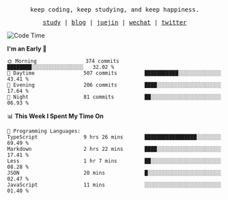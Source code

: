 <p align="center">
  <samp>
    <span>keep coding, keep studying, and keep happiness.</span>
  </samp>
</p>

<p align="center">
  <samp>
    <a href="https://github.com/ouduidui/fe-study">study</a> |
    <a href="https://deweyou.me">blog</a>  |
    <a href="https://juejin.cn/user/4309700183594366">juejin</a> |
    <a href="https://user-images.githubusercontent.com/54696834/165071004-6509e3f2-90c3-448c-9d92-3da42b0c2021.jpeg">wechat</a> |
    <a href="https://twitter.com/ouduidui">twitter</a>
  </samp>
</p>

<!--START_SECTION:waka-->
![Code Time](http://img.shields.io/badge/Code%20Time-3%2C770%20hrs%2016%20mins-blue)

**I'm an Early 🐤** 

```text
🌞 Morning                374 commits         ████████░░░░░░░░░░░░░░░░░   32.02 % 
🌆 Daytime                507 commits         ███████████░░░░░░░░░░░░░░   43.41 % 
🌃 Evening                206 commits         ████░░░░░░░░░░░░░░░░░░░░░   17.64 % 
🌙 Night                  81 commits          ██░░░░░░░░░░░░░░░░░░░░░░░   06.93 % 
```


📊 **This Week I Spent My Time On** 

```text
💬 Programming Languages: 
TypeScript               9 hrs 26 mins       █████████████████░░░░░░░░   69.49 % 
Markdown                 2 hrs 22 mins       ████░░░░░░░░░░░░░░░░░░░░░   17.41 % 
Less                     1 hr 7 mins         ██░░░░░░░░░░░░░░░░░░░░░░░   08.28 % 
JSON                     20 mins             █░░░░░░░░░░░░░░░░░░░░░░░░   02.47 % 
JavaScript               11 mins             ░░░░░░░░░░░░░░░░░░░░░░░░░   01.40 % 
```


<!--END_SECTION:waka-->
